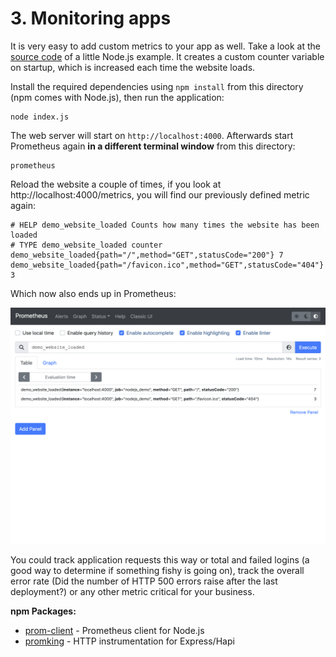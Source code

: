 # 3. Monitoring apps

It is very easy to add custom metrics to your app as well. Take a look at the [source code](./index.js) of a little Node.js example. It creates a custom counter variable on startup, which is increased each time the website loads.

Install the required dependencies using `npm install` from this directory (npm comes with Node.js), then run the application:

```
node index.js
```

The web server will start on `http://localhost:4000`. Afterwards start Prometheus again **in a different terminal window** from this directory:

```
prometheus
```

Reload the website a couple of times, if you look at http://localhost:4000/metrics, you will find our previously defined metric again:

```
# HELP demo_website_loaded Counts how many times the website has been loaded
# TYPE demo_website_loaded counter
demo_website_loaded{path="/",method="GET",statusCode="200"} 7
demo_website_loaded{path="/favicon.ico",method="GET",statusCode="404"} 3
```

Which now also ends up in Prometheus:

![Custom metrics from our Node.js application](./_images/prometheus_custom_metrics.png)

You could track application requests this way or total and failed logins (a good way to determine if something fishy is going on), track the overall error rate (Did the number of HTTP 500 errors raise after the last deployment?) or any other metric critical for your business.

**npm Packages:**

- [prom-client](https://github.com/siimon/prom-client) - Prometheus client for Node.js
- [promking](https://github.com/sanity-io/promking) - HTTP instrumentation for Express/Hapi
